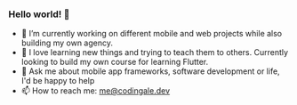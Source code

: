 ### Hello world! 👋

- 🔭 I’m currently working on different mobile and web projects while also building my own agency.
- 🚀 I love learning new things and trying to teach them to others. Currently looking to build my own course for learning Flutter.
- 💬 Ask me about mobile app frameworks, software development or life, I'd be happy to help
- 📫 How to reach me: me@codingale.dev
